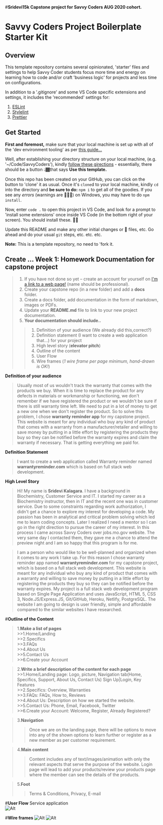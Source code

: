#**Sridevi15k Capstone project for Savvy Coders AUG 2020 cohort.**

# Savvy Coders Project Boilerplate Starter Kit

## Overview

This template repository contains several opinionated, 'starter' files and settings to help Savvy Coder students focus more time and energy on learning how to code and/or craft 'business logic' for projects and less time on configurations.

In addition to a '.gitignore' and some VS Code specific extensions and settings, it includes the 'recommended' settings for:

1. [ESLint](eslint.org)
2. [Stylelint](stylelint.io)
3. [Prettier](prettier.io)

## Get Started

**First and foremost,** make sure that your local machine is set up with all of the 'dev environment tooling' as per [this guide...](https://www.notion.so/codefinity/Setting-up-a-Local-Dev-Environment-97de62a546f943fbbc7a246b4785a343)

Well, after establishing your directory structure on your local machine, (e.g. '~/Code/SavvyCoders'), kindly [follow these girections](https://help.github.com/en/github/creating-cloning-and-archiving-repositories/creating-a-repository-from-a-template) - essentially, there should be a button 👆🏾that says **Use this template.**

Once this repo has been created on your GitHub, you can click on the button to 'clone' it as usual. Once it's `clone`d to your local machine, kindly `cd` into the directory and **be sure to do:** `npm i` to get all of the goodies. If you see any _errors_ (warnings are 🙆🏾‍♂️) on Windows, you may have to do `npm install`.

Now, enter `code .` to open this project in VS Code, and look for a prompt to 'install some extensions' once inside VS Code (in the bottom right of your screen). You should install these. 👍🏾

Update this README and make any other initial changes or 🌱 files, etc. Go ahead and do your usual `git` steps, etc. etc. etc.

**Note:** This is a template repository, no need to 'fork it.


**Create ... Week 1: Homework Documentation for capstone project**
----------------------------------------
>1. If you have not done so yet – create an account for yourself on [I'm a link to a web page!](www.github.com) (name should be professional).<br>
>2. Create your capstone repo (in a new folder) and add a **docs** folder.<br>
>3. Create a docs folder, add documentation in the form of markdown, images or PDFs.<br>
>4. Update your **README.md** file to link to your new project documentation.<br>
>5. **Your documentation should include..**<br>
  >>1. Definition of your audience (We already did this,correct?)<br>
  >>2. Definition statement (I want to create a web application that...) for your project<br>
  >>3. High level story (**elevator pitch**)<br>
  >>4. Outline of the content<br>
  >>5. User Flow<br>
  >>6. Wire frames (_1 wire frame per page minimum, hand-drawn is OK!_)


**Definition of your audience**
  >Usually most of us wouldn't track the warranty that comes with the products we buy. When it is time to replace the product for any defects in materials or workmanship or functioning, we don't remember if we have registered the product or we wouldn't be sure if there is still warranty time left. We need to put in a lot of money to get a new one when we don't register the product. So to solve this problem, I chose **warranty reminder app** for my capstone project. This website is meant for any individual who buy any kind of product that comes with a warranty from a manufacturer/retailer and willing to save money by putting in a little effort by registering the products they buy so they can be notified before the warranty expires and claim the warranty if necessary. That is getting everything we paid for.

**Definition Statement**
>I want to create a web application called Warranty reminder named **warrantyreminder.com** which is based on full stack web development.

**High Level Story**
>Hi! My name is **Sridevi Kalagara**. I have a background in Biochemistry, Customer Service and IT. I started my career as a Biochemistry instructor, then in IT and the recent one was in customer service. Due to some constraints regarding work authorization, I didn't get a chance to explore my interest for developing a code. My passion has been in analytical and critical problem solving which led me to learn coding concepts. Later I realized I need a mentor so I can go in the right direction to pursue the career of my interest. In this process I came across Savvy Coders over jobs.mo.gov website. The very same day I contacted them, they gave me a chance to attend the preview night and I am so happy that this program is for me.

>I am a person who would like to be well-planned and organized when it comes to any work I take up. For this reason I chose warranty reminder app named **warrantyreminder.com** for my capstone project, which is based on a full stack web development. This website is meant for any individual who buy any kind of product that comes with a warranty and willing to save money by putting in a little effort by registering the products they buy so they can be notified before the warranty expires. My project is a  full stack web development program based on Single Page Application and uses JavaScript, HTML 5, CSS 3, Node.JS/Express.JS, Git/GitHub, Heroku, Netlify, PostgreSQL. The website I am going to design is user friendly, simple and affordable compared to the similar websites I have researched.<br>

#**Outline of the Content**<br>
>1.**Make a list of pages**<br>
	>>1.Home/Landing<br>
	>>2.Specifics<br>
	>>3.FAQs<br>
	>>4.About Us<br>
	>>5.Contact Us<br>
	>>6.Create your Account<br>

>2.**Write a brief description of the content for each page**<br>
	>>1.Home/Landing page: Logo, picture, Navigation tab(Home, Specifics,    Support, About Us, Contact Us) Sign Up|Login, Key Features<br>
	>>2.Specifics: Overview, Warranties<br>
	>>3.FAQs: FAQs, How to, Reviews<br>
	>>4.About Us: Description on how we started the website.<br>
	>>5.Contact Us: Phone, Email, Facebook, Twitter<br>
	>>6.Create your Account: Welcome, Register, Already Registered?<br>

>3.**Navigation**<br>
 >>Once we are on the landing page, there will be options to move into any of the shown options to learn further or register as a new member as per customer requirement.

>4.**Main content**<br>
>>Content includes any of text/images/animation with only the relevant aspects that serve the purpose of the website. Login page will lead to add your products/review your products page where the member can see the details of the products.

>5.**Foot**<br>
>>Terms & Conditions, Privacy, E-mail


#**User Flow** Service application<br>
![Alt](FlowChartDiagram.png)

#**Wire frames**
![Alt](WireframeDiagram.png)
![Alt](Wireframepage1Diagram.png)


